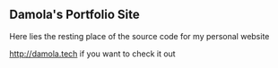 ## Damola's Portfolio Site

Here lies the resting place of the source code for my personal website 

http://damola.tech
if you want to check it out 

